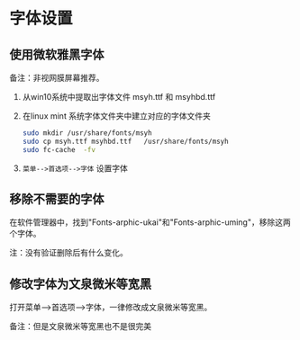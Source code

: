 # 字体设置

## 使用微软雅黑字体

备注：非视网膜屏幕推荐。

1. 从win10系统中提取出字体文件  msyh.ttf 和 msyhbd.ttf

2. 在linux mint 系统字体文件夹中建立对应的字体文件夹

   ```bash
   sudo mkdir /usr/share/fonts/msyh
   sudo cp msyh.ttf msyhbd.ttf   /usr/share/fonts/msyh
   sudo fc-cache  -fv
   ```

3. `菜单-->首选项-->字体` 设置字体

## 移除不需要的字体

在软件管理器中，找到"Fonts-arphic-ukai"和"Fonts-arphic-uming"，移除这两个字体。

注：没有验证删除后有什么变化。

## 修改字体为文泉微米等宽黑

打开菜单-->首选项-->字体，一律修改成文泉微米等宽黑。

备注：但是文泉微米等宽黑也不是很完美


